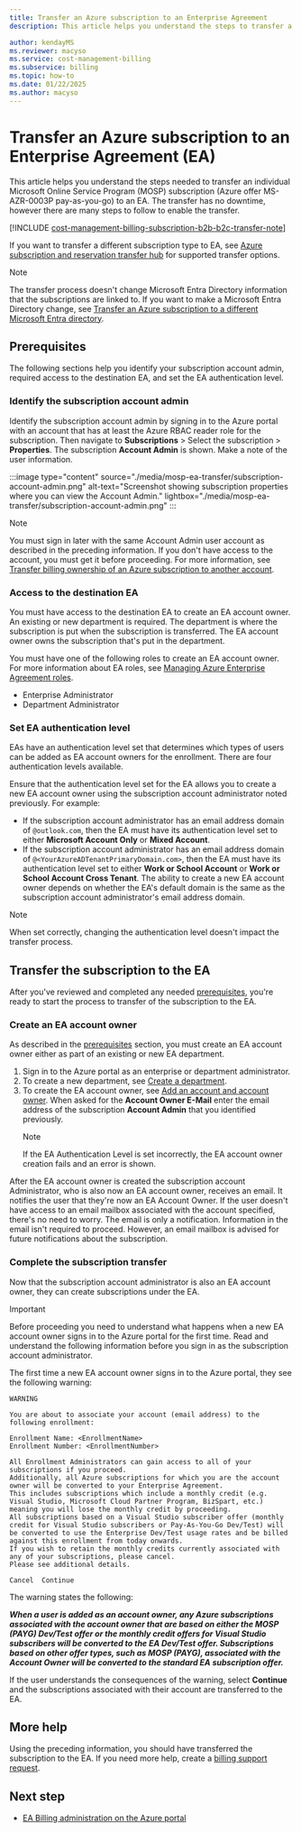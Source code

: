 ```yaml
---
title: Transfer an Azure subscription to an Enterprise Agreement
description: This article helps you understand the steps to transfer a Microsoft Customer Agreement subscription or MOSP subscription to an Enterprise Agreement.

author: kendayMS
ms.reviewer: macyso
ms.service: cost-management-billing
ms.subservice: billing
ms.topic: how-to
ms.date: 01/22/2025
ms.author: macyso
---
```


# Transfer an Azure subscription to an Enterprise Agreement (EA)

This article helps you understand the steps needed to transfer an individual Microsoft Online Service Program (MOSP) subscription (Azure offer MS-AZR-0003P pay-as-you-go) to an EA. The transfer has no downtime, however there are many steps to follow to enable the transfer.

[!INCLUDE [cost-management-billing-subscription-b2b-b2c-transfer-note](../../../includes/cost-management-billing-subscription-b2b-b2c-transfer-note.md)]

If you want to transfer a different subscription type to EA, see [Azure subscription and reservation transfer hub](subscription-transfer.md) for supported transfer options.

> [!NOTE]
> The transfer process doesn't change Microsoft Entra Directory information that the subscriptions are linked to. If you want to make a Microsoft Entra Directory change, see [Transfer an Azure subscription to a different Microsoft Entra directory](../../role-based-access-control/transfer-subscription.md).

## Prerequisites

The following sections help you identify your subscription account admin, required access to the destination EA, and set the EA authentication level.

### Identify the subscription account admin

Identify the subscription account admin by signing in to the Azure portal with an account that has at least the Azure RBAC reader role for the subscription. Then navigate to **Subscriptions** > Select the subscription > **Properties**. The subscription **Account Admin** is shown. Make a note of the user information.

:::image type="content" source="./media/mosp-ea-transfer/subscription-account-admin.png" alt-text="Screenshot showing subscription properties where you can view the Account Admin." lightbox="./media/mosp-ea-transfer/subscription-account-admin.png" :::

> [!NOTE]
> You must sign in later with the same Account Admin user account as described in the preceding information. If you don't have access to the account, you must get it before proceeding. For more information, see [Transfer billing ownership of an Azure subscription to another account](billing-subscription-transfer.md).

### Access to the destination EA

You must have access to the destination EA to create an EA account owner. An existing or new department is required. The department is where the subscription is put when the subscription is transferred. The EA account owner owns the subscription that's put in the department.

You must have one of the following roles to create an EA account owner. For more information about EA roles, see [Managing Azure Enterprise Agreement roles](understand-ea-roles.md).

- Enterprise Administrator
- Department Administrator

### Set EA authentication level

EAs have an authentication level set that determines which types of users can be added as EA account owners for the enrollment. There are four authentication levels available.

Ensure that the authentication level set for the EA allows you to create a new EA account owner using the subscription account administrator noted previously. For example:

- If the subscription account administrator has an email address domain of `@outlook.com`, then the EA must have its authentication level set to either **Microsoft Account Only** or **Mixed Account**.
- If the subscription account administrator has an email address domain of `@<YourAzureADTenantPrimaryDomain.com>`, then the EA must have its authentication level set to either **Work or School Account** or **Work or School Account Cross Tenant**. The ability to create a new EA account owner depends on whether the EA's default domain is the same as the subscription account administrator's email address domain.

> [!NOTE]
> When set correctly, changing the authentication level doesn't impact the transfer process.

## Transfer the subscription to the EA

After you've reviewed and completed any needed [prerequisites](#prerequisites), you're ready to start the process to transfer of the subscription to the EA.

### Create an EA account owner

As described in the [prerequisites](#access-to-the-destination-ea) section, you must create an EA account owner either as part of an existing or new EA department.

1. Sign in to the Azure portal as an enterprise or department administrator.
1. To create a new department, see [Create a department](direct-ea-administration.md#to-create-a-department).
1. To create the EA account owner, see [Add an account and account owner](direct-ea-administration.md#add-an-account-and-account-owner). When asked for the **Account Owner E-Mail** enter the email address of the subscription **Account Admin** that you identified previously.
    > [!NOTE]
    > If the EA Authentication Level is set incorrectly, the EA account owner creation fails and an error is shown.

After the EA account owner is created the subscription account Administrator, who is also now an EA account owner, receives an email. It notifies the user that they're now an EA Account Owner. If the user doesn't have access to an email mailbox associated with the account specified, there's no need to worry. The email is only a notification. Information in the email isn't required to proceed. However, an email mailbox is advised for future notifications about the subscription.

### Complete the subscription transfer

Now that the subscription account administrator is also an EA account owner, they can create subscriptions under the EA.

> [!IMPORTANT]
> Before proceeding you need to understand what happens when a new EA account owner signs in to the Azure portal for the first time. Read and understand the following information before you sign in as the subscription account administrator.

The first time a new EA account owner signs in to the Azure portal, they see the following warning:

```
WARNING

You are about to associate your account (email address) to the following enrollment:

Enrollment Name: <EnrollmentName>
Enrollment Number: <EnrollmentNumber>

All Enrollment Administrators can gain access to all of your subscriptions if you proceed.
Additionally, all Azure subscriptions for which you are the account owner will be converted to your Enterprise Agreement.
This includes subscriptions which include a monthly credit (e.g. Visual Studio, Microsoft Cloud Partner Program, BizSpart, etc.) meaning you will lose the monthly credit by proceeding.
All subscriptions based on a Visual Studio subscriber offer (monthly credit for Visual Studio subscribers or Pay-As-You-Go Dev/Test) will be converted to use the Enterprise Dev/Test usage rates and be billed against this enrollment from today onwards.
If you wish to retain the monthly credits currently associated with any of your subscriptions, please cancel.
Please see additional details.

Cancel  Continue
```

The warning states the following:

***When a user is added as an account owner, any Azure subscriptions associated with the account owner that are based on either the MOSP (PAYG) Dev/Test offer or the monthly credit offers for Visual Studio subscribers will be converted to the EA Dev/Test offer. Subscriptions based on other offer types, such as MOSP (PAYG), associated with the Account Owner will be converted to the standard EA subscription offer.***

If the user understands the consequences of the warning, select **Continue** and the subscriptions associated with their account are transferred to the EA.

## More help

Using the preceding information, you should have transferred the subscription to the EA. If you need more help, create a [billing support request](https://go.microsoft.com/fwlink/?linkid=2083458).

## Next step

- [EA Billing administration on the Azure portal](direct-ea-administration.md)
